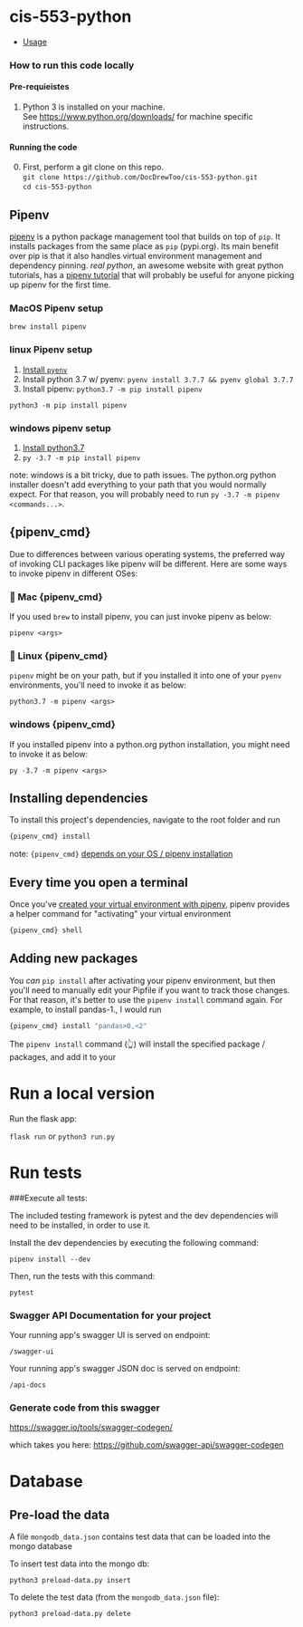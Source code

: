 # cis-553-python
 * [Usage](#usage)


### How to run this code locally

#### Pre-requieistes
1. Python 3 is installed on your machine.  
See https://www.python.org/downloads/ for machine specific instructions.

#### Running the code

0. First, perform a git clone on this repo.  
`git clone https://github.com/DocDrewToo/cis-553-python.git`  
`cd cis-553-python`  

## Pipenv

[pipenv](pipenv.pypa.io) is a python package management tool that builds on top of `pip`. It installs packages from the same place as `pip` (pypi.org). Its main benefit over pip is that it also handles virtual environment management and dependency pinning. _real python_, an awesome website with great python tutorials, has a [pipenv tutorial](https://realpython.com/pipenv-guide/) that will probably be useful for anyone picking up pipenv for the first time.

### MacOS Pipenv setup

`brew install pipenv`

### linux Pipenv setup

1. [Install `pyenv`](https://github.com/pyenv/pyenv-installer#installation--update--uninstallation)
2. Install python 3.7 w/ pyenv: `pyenv install 3.7.7 && pyenv global 3.7.7`
3. Install pipenv: `python3.7 -m pip install pipenv`

`python3 -m pip install pipenv`

### windows pipenv setup

1. [Install python3.7](https://www.python.org/downloads/release/python-377/)
2. `py -3.7 -m pip install pipenv`

note: windows is a bit tricky, due to path issues. The python.org python installer doesn't add everything to your path that you would normally expect. For that reason, you will probably need to run `py -3.7 -m pipenv <commands...>`.

## {pipenv_cmd}

Due to differences between various operating systems, the preferred way of invoking CLI packages like pipenv will be different. Here are some ways to invoke pipenv in different OSes:

### 🍎 Mac {pipenv_cmd}

If you used `brew` to install pipenv, you can just invoke pipenv as below:

`pipenv <args>`

### 🐧 Linux {pipenv_cmd}

`pipenv` might be on your path, but if you installed it into one of your `pyenv` environments, you'll need to invoke it as below:

`python3.7 -m pipenv <args>`

### windows {pipenv_cmd}

If you installed pipenv into a python.org python installation, you might need to invoke it as below:

`py -3.7 -m pipenv <args>`

## Installing dependencies

To install this project's dependencies, navigate to the root folder and run

```bash
{pipenv_cmd} install
```

note: `{pipenv_cmd}` [depends on your OS / pipenv installation](#-pipenv_cmd)

## Every time you open a terminal

Once you've [created your virtual environment with pipenv](#installing-dependencies), pipenv provides a helper command for "activating" your virtual environment

```bash
{pipenv_cmd} shell
```

## Adding new packages

You _can_ `pip install` after activating your pipenv environment, but then you'll need to manually edit your Pipfile if you want to track those changes. For that reason, it's better to use the `pipenv install` command again. For example, to install pandas-1., I would run

```bash
{pipenv_cmd} install "pandas>0,<2"
```

The `pipenv install` command (👆) will install the specified package / packages, and add it to your 


# Run a local version

Run the flask app:

```flask run``` or ```python3 run.py```

# Run tests

###Execute all tests:

The included testing framework is pytest and the dev dependencies will need to be installed, in order to use it.

Install the dev dependencies by executing the following command:

```pipenv install --dev```

Then, run the tests with this command:

```pytest```

### Swagger API Documentation for your project

Your running app's swagger UI is served on endpoint:

```/swagger-ui```

Your running app's swagger JSON doc is served on endpoint:

```/api-docs```

### Generate code from this swagger

https://swagger.io/tools/swagger-codegen/

which takes you here:
https://github.com/swagger-api/swagger-codegen


# Database

## Pre-load the data

A file `mongodb_data.json` contains test data that can be loaded into the mongo database

To insert test data into the mongo db:  
```shell
python3 preload-data.py insert
```

To delete the test data (from the `mongodb_data.json` file):  
```shell
python3 preload-data.py delete
```
